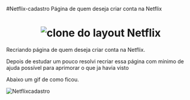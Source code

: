 #Netflix-cadastro Página de quem deseja criar conta na Netflix 
<h1 align="center"> <img alt="clone do layout Netflix" title="netflix" src="https://i.ibb.co/SwP5QLL/Netflix.png" /> </h1>
<p>Recriando página de quem deseja criar conta na Netflix.</p> 
<p>Depois de estudar um pouco resolvi recriar essa página com minimo de ajuda possível para aprimorar o que ja havia visto</p> 
<p>Abaixo um gif de como ficou.</p> 

![Netflixcadastro](https://user-images.githubusercontent.com/103528491/186455129-36b14c77-47bf-4c2a-8aed-a09f5a24013b.gif)
